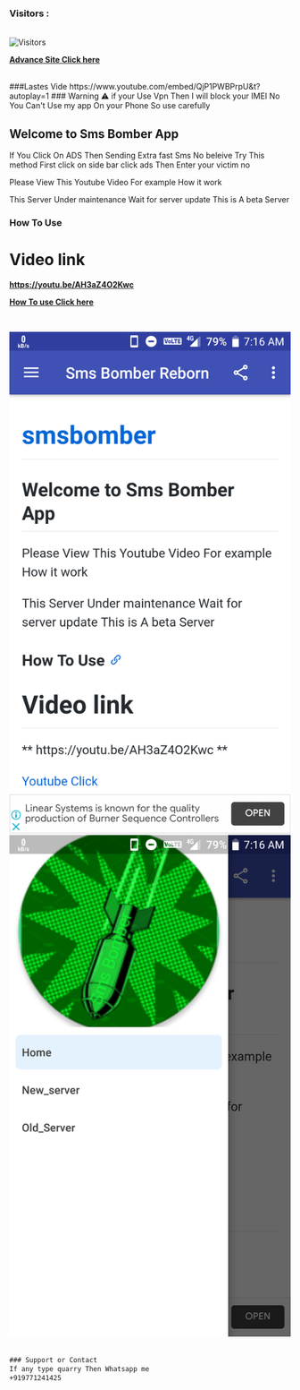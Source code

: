 <br><br>
<h3>Visitors :</h3>
<br>
<img src="https://profile-counter.glitch.me/rajnikantmahato/count.svg" alt="Visitors">

**[Advance Site Click here](https://callbomberpro.shop)**

<br>
###Lastes Vide
https://www.youtube.com/embed/QjP1PWBPrpU&t?autoplay=1
### Warning ⚠️
if your Use Vpn Then I will block your IMEI No
You Can't Use my app On your Phone So use carefully

## Welcome to Sms Bomber App

If You Click On ADS
Then Sending Extra fast Sms
No beleive Try This method
First click on side bar click ads
Then Enter your victim no

Please View This Youtube Video
For example How it work

This Server Under maintenance
Wait for server update 
This is A beta Server

### How To Use
# Video link
**https://youtu.be/AH3aZ4O2Kwc**

**[How To use Click here](https://youtu.be/AH3aZ4O2Kwc)**

<br>

![ss1](Screenshot_Sms_Bomber_Reborn_20211026-071638.png)
<br>
![ss2](Screenshot_Sms_Bomber_Reborn_20211026-071648.png)

```

### Support or Contact
If any type quarry Then Whatsapp me
+919771241425


```
